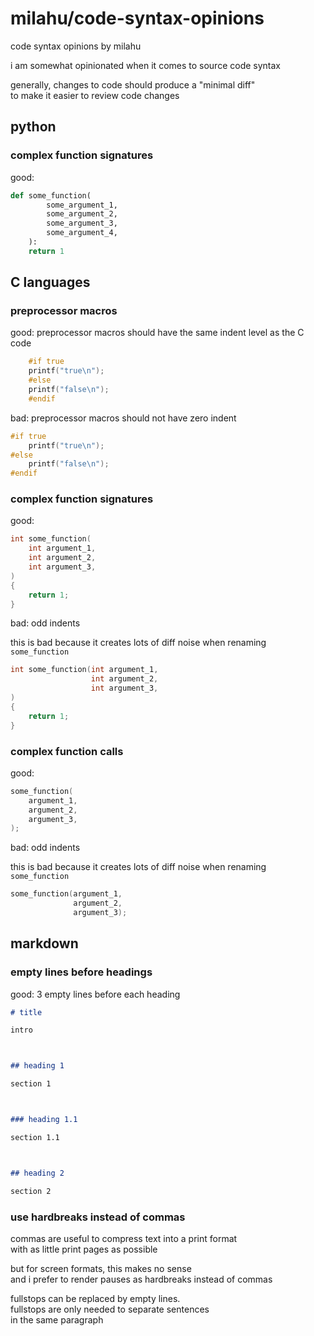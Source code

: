 # milahu/code-syntax-opinions

code syntax opinions by milahu

i am somewhat opinionated when it comes to source code syntax

generally, changes to code should produce a "minimal diff"  
to make it easier to review code changes



## python



### complex function signatures

good:

```py
def some_function(
        some_argument_1,
        some_argument_2,
        some_argument_3,
        some_argument_4,
    ):
    return 1
```



## C languages



### preprocessor macros

good: preprocessor macros should have the same indent level as the C code

```c
    #if true
    printf("true\n");
    #else
    printf("false\n");
    #endif
```

bad: preprocessor macros should not have zero indent

```c
#if true
    printf("true\n");
#else
    printf("false\n");
#endif
```



### complex function signatures

good:

```c
int some_function(
    int argument_1,
    int argument_2,
    int argument_3,
)
{
    return 1;
}
```

bad: odd indents

this is bad because it creates lots of diff noise when renaming `some_function`

```c
int some_function(int argument_1,
                  int argument_2,
                  int argument_3,
)
{
    return 1;
}
```



### complex function calls

good:

```c
some_function(
    argument_1,
    argument_2,
    argument_3,
);
```

bad: odd indents

this is bad because it creates lots of diff noise when renaming `some_function`

```c
some_function(argument_1,
              argument_2,
              argument_3);
```



## markdown



### empty lines before headings

good: 3 empty lines before each heading

```md
# title

intro



## heading 1

section 1



### heading 1.1

section 1.1



## heading 2

section 2
```



### use hardbreaks instead of commas

commas are useful to compress text into a print format  
with as little print pages as possible

but for screen formats, this makes no sense  
and i prefer to render pauses as hardbreaks instead of commas

fullstops can be replaced by empty lines.  
fullstops are only needed to separate sentences  
in the same paragraph
